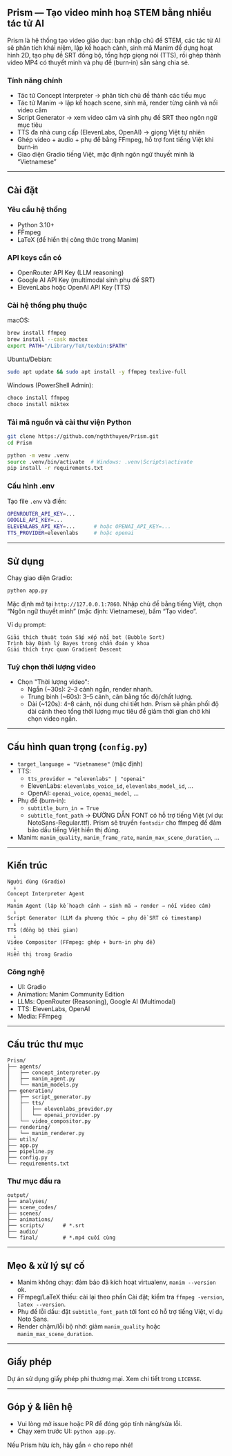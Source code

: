 ## Prism — Tạo video minh hoạ STEM bằng nhiều tác tử AI

Prism là hệ thống tạo video giáo dục: bạn nhập chủ đề STEM, các tác tử AI sẽ phân tích khái niệm, lập kế hoạch cảnh, sinh mã Manim để dựng hoạt hình 2D, tạo phụ đề SRT đồng bộ, tổng hợp giọng nói (TTS), rồi ghép thành video MP4 có thuyết minh và phụ đề (burn‑in) sẵn sàng chia sẻ.

### Tính năng chính
- Tác tử Concept Interpreter → phân tích chủ đề thành các tiểu mục
- Tác tử Manim → lập kế hoạch scene, sinh mã, render từng cảnh và nối video câm
- Script Generator → xem video câm và sinh phụ đề SRT theo ngôn ngữ mục tiêu
- TTS đa nhà cung cấp (ElevenLabs, OpenAI) → giọng Việt tự nhiên
- Ghép video + audio + phụ đề bằng FFmpeg, hỗ trợ font tiếng Việt khi burn‑in
- Giao diện Gradio tiếng Việt, mặc định ngôn ngữ thuyết minh là “Vietnamese”

---

## Cài đặt

### Yêu cầu hệ thống
- Python 3.10+
- FFmpeg
- LaTeX (để hiển thị công thức trong Manim)

### API keys cần có
- OpenRouter API Key (LLM reasoning)
- Google AI API Key (multimodal sinh phụ đề SRT)
- ElevenLabs hoặc OpenAI API Key (TTS)

### Cài hệ thống phụ thuộc
macOS:
```bash
brew install ffmpeg
brew install --cask mactex
export PATH="/Library/TeX/texbin:$PATH"
```
Ubuntu/Debian:
```bash
sudo apt update && sudo apt install -y ffmpeg texlive-full
```
Windows (PowerShell Admin):
```powershell
choco install ffmpeg
choco install miktex
```

### Tải mã nguồn và cài thư viện Python
```bash
git clone https://github.com/ngththuyen/Prism.git
cd Prism

python -m venv .venv
source .venv/bin/activate  # Windows: .venv\Scripts\activate
pip install -r requirements.txt
```

### Cấu hình .env
Tạo file `.env` và điền:
```bash
OPENROUTER_API_KEY=...
GOOGLE_API_KEY=...
ELEVENLABS_API_KEY=...      # hoặc OPENAI_API_KEY=...
TTS_PROVIDER=elevenlabs     # hoặc openai
```

---

## Sử dụng

Chạy giao diện Gradio:
```bash
python app.py
```
Mặc định mở tại `http://127.0.0.1:7860`. Nhập chủ đề bằng tiếng Việt, chọn “Ngôn ngữ thuyết minh” (mặc định: Vietnamese), bấm “Tạo video”.

Ví dụ prompt:
```
Giải thích thuật toán Sắp xếp nổi bọt (Bubble Sort)
Trình bày Định lý Bayes trong chẩn đoán y khoa
Giải thích trực quan Gradient Descent
```

### Tuỳ chọn thời lượng video
- Chọn "Thời lượng video":
  - Ngắn (~30s): 2–3 cảnh ngắn, render nhanh.
  - Trung bình (~60s): 3–5 cảnh, cân bằng tốc độ/chất lượng.
  - Dài (~120s): 4–8 cảnh, nội dung chi tiết hơn.
Prism sẽ phân phối độ dài cảnh theo tổng thời lượng mục tiêu để giảm thời gian chờ khi chọn video ngắn.

---

## Cấu hình quan trọng (`config.py`)
- `target_language = "Vietnamese"` (mặc định)
- TTS:
  - `tts_provider = "elevenlabs" | "openai"`
  - ElevenLabs: `elevenlabs_voice_id`, `elevenlabs_model_id`, …
  - OpenAI: `openai_voice`, `openai_model`, …
- Phụ đề (burn‑in):
  - `subtitle_burn_in = True`
  - `subtitle_font_path` → ĐƯỜNG DẪN FONT có hỗ trợ tiếng Việt (ví dụ: NotoSans-Regular.ttf). Prism sẽ truyền `fontsdir` cho ffmpeg để đảm bảo dấu tiếng Việt hiển thị đúng.
- Manim: `manim_quality`, `manim_frame_rate`, `manim_max_scene_duration`, …

---

## Kiến trúc
```
Người dùng (Gradio)
  ↓
Concept Interpreter Agent
  ↓
Manim Agent (lập kế hoạch cảnh → sinh mã → render → nối video câm)
  ↓
Script Generator (LLM đa phương thức → phụ đề SRT có timestamp)
  ↓
TTS (đồng bộ thời gian)
  ↓
Video Compositor (FFmpeg: ghép + burn‑in phụ đề)
  ↓
Hiển thị trong Gradio
```

### Công nghệ
- UI: Gradio
- Animation: Manim Community Edition
- LLMs: OpenRouter (Reasoning), Google AI (Multimodal)
- TTS: ElevenLabs, OpenAI
- Media: FFmpeg

---

## Cấu trúc thư mục
```
Prism/
├── agents/
│   ├── concept_interpreter.py
│   ├── manim_agent.py
│   └── manim_models.py
├── generation/
│   ├── script_generator.py
│   ├── tts/
│   │   ├── elevenlabs_provider.py
│   │   └── openai_provider.py
│   └── video_compositor.py
├── rendering/
│   └── manim_renderer.py
├── utils/
├── app.py
├── pipeline.py
├── config.py
└── requirements.txt
```

### Thư mục đầu ra
```
output/
├── analyses/
├── scene_codes/
├── scenes/
├── animations/
├── scripts/      # *.srt
├── audio/
└── final/        # *.mp4 cuối cùng
```

---

## Mẹo & xử lý sự cố
- Manim không chạy: đảm bảo đã kích hoạt virtualenv, `manim --version` ok.
- FFmpeg/LaTeX thiếu: cài lại theo phần Cài đặt; kiểm tra `ffmpeg -version`, `latex --version`.
- Phụ đề lỗi dấu: đặt `subtitle_font_path` tới font có hỗ trợ tiếng Việt, ví dụ Noto Sans.
- Render chậm/lỗi bộ nhớ: giảm `manim_quality` hoặc `manim_max_scene_duration`.

---

## Giấy phép
Dự án sử dụng giấy phép phi thương mại. Xem chi tiết trong `LICENSE`.

---

## Góp ý & liên hệ
- Vui lòng mở issue hoặc PR để đóng góp tính năng/sửa lỗi.
- Chạy xem trước UI: `python app.py`.

Nếu Prism hữu ích, hãy gắn ⭐ cho repo nhé!
